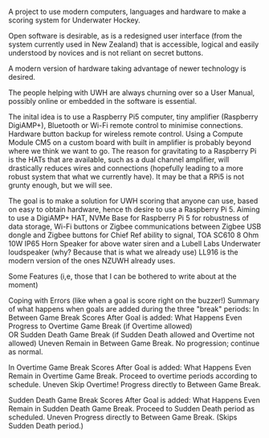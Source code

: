 A project to use modern computers, languages and hardware to make a scoring system for Underwater Hockey.

Open software is desirable, as is a redesigned user interface (from the system currently used in New Zealand) that is accessible, logical and easily understood by novices and is not reliant on secret buttons. 

A modern version of hardware taking advantage of newer technology is desired.

The people helping with UWH are always churning over so a User Manual, possibly online or embedded in the software is essential. 

The inital idea is to use a Raspberry Pi5 computer, tiny amplifier (Raspberry DigiAMP+), Bluetooth or Wi-Fi remote control to minimise connections.  Hardware button backup for wireless remote control.  Using a Compute Module CM5 on a custom board with built in amplifier is probably beyond where we think we want to go.  The reason for gravitating to a Raspberry Pi is the HATs that are available, such as a dual channel amplifier, will drastically reduces wires and connections (hopefully leading to a more robust system that what we currently have). It may be that a RPi5 is not grunty enough, but we will see.

The goal is to make a solution for UWH scoring that anyone can use, based on easy to obtain hardware, hence th desire to use a Raspberry Pi 5.  Aiming to use a DigiAMP+ HAT, NVMe Base for Raspberry Pi 5 for robustness of data storage, Wi-Fi buttons or Zigbee communications between Zigbee USB dongle and Zigbee buttons for Chief Ref ability to signal, TOA SC610 8 Ohm 10W IP65 Horn Speaker for above water siren and a Lubell Labs Underwater loudspeaker (why? Because that is what we already use) LL916 is the modern version of the ones NZUWH already uses.

Some Features (i,e, those that I can be bothered to write about at the moment)


Coping with Errors (like when a goal is score right on the buzzer!)
Summary of what happens when goals are added during the three "break" periods:
In Between Game Break
Scores After Goal	is added: What Happens
Even	Progress to Overtime Game Break (if Overtime allowed)<br>OR Sudden Death Game Break (if Sudden Death allowed and Overtime not allowed)
Uneven	Remain in Between Game Break. No progression; continue as normal.

In Overtime Game Break
Scores After Goal	is added: What Happens
Even	Remain in Overtime Game Break. Proceed to overtime periods according to schedule.
Uneven	Skip Overtime! Progress directly to Between Game Break.

Sudden Death Game Break
Scores After Goal	is added: What Happens
Even	Remain in Sudden Death Game Break. Proceed to Sudden Death period as scheduled.
Uneven	Progress directly to Between Game Break. (Skips Sudden Death period.)
